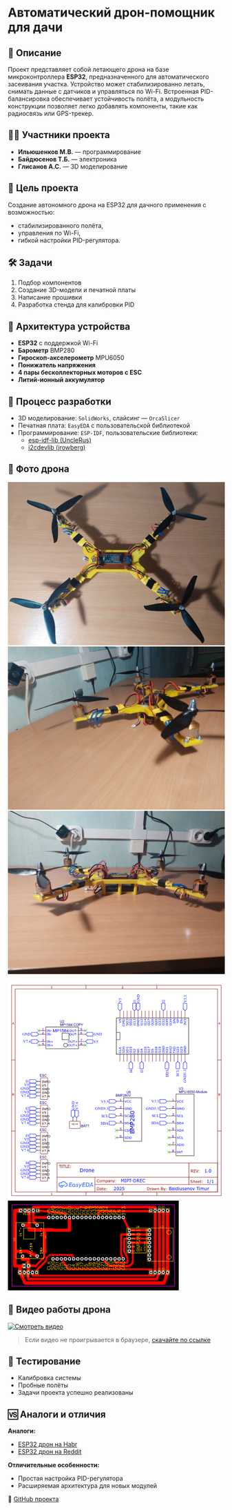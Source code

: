 # Автоматический дрон-помощник для дачи

## 📌 Описание

Проект представляет собой летающего дрона на базе микроконтроллера **ESP32**, предназначенного для автоматического засеивания участка. Устройство может стабилизированно летать, снимать данные с датчиков и управляться по Wi-Fi. Встроенная PID-балансировка обеспечивает устойчивость полёта, а модульность конструкции позволяет легко добавлять компоненты, такие как радиосвязь или GPS-трекер.

## 👨‍🔧 Участники проекта

- **Ильюшенков М.В.** — программирование
- **Байдюсенов Т.Б.** — электроника
- **Глисанов А.С.** — 3D моделирование

## 🎯 Цель проекта

Создание автономного дрона на ESP32 для дачного применения с возможностью:
- стабилизированного полёта,
- управления по Wi-Fi,
- гибкой настройки PID-регулятора.

## 🛠 Задачи

1. Подбор компонентов
2. Создание 3D-модели и печатной платы
3. Написание прошивки
4. Разработка стенда для калибровки PID

## 🧩 Архитектура устройства

- **ESP32** с поддержкой Wi-Fi
- **Барометр** BMP280
- **Гироскоп-акселерометр** MPU6050
- **Понижатель напряжения**
- **4 пары бесколлекторных моторов с ESC**
- **Литий-ионный аккумулятор**

## 🔧 Процесс разработки

- 3D моделирование: `SolidWorks`, слайсинг — `OrcaSlicer`
- Печатная плата: `EasyEDA` с пользовательской библиотекой
- Программирование: `ESP-IDF`, пользовательские библиотеки:
  - [esp-idf-lib (UncleRus)](https://github.com/UncleRus/esp-idf-lib)
  - [i2cdevlib (jrowberg)](https://github.com/jrowberg/i2cdevlib)

## 📸 Фото дрона

![Сверху](https://github.com/baitim/Drone/raw/main/images/top.jpg)  
![Спереди](https://github.com/baitim/Drone/raw/main/images/front.jpg)
![Сбоку](https://github.com/baitim/Drone/raw/main/images/side.jpg)

![Печатная плата — схема](https://github.com/baitim/Drone/raw/main/images/dron_shm.png)
![Печатная плата — разводка](https://github.com/baitim/Drone/raw/main/images/dron_pcb.png)  

## 🎥 Видео работы дрона

[![Смотреть видео](https://img.youtube.com/vi/VIDEO_ID/0.jpg)](https://github.com/baitim/Drone/raw/main/images/work.mp4)

> Если видео не проигрывается в браузере, [скачайте по ссылке](https://github.com/baitim/Drone/raw/main/images/work.mp4)

## 🔬 Тестирование

- Калибровка системы
- Пробные полёты
- Задачи проекта успешно реализованы

## 🆚 Аналоги и отличия

**Аналоги:**
- [ESP32 дрон на Habr](https://habr.com/ru/articles/814127/)
- [ESP32 дрон на Reddit](https://www.reddit.com/r/esp32/comments/1bo1vqz/esp32_drones_are_cool_and_we_built_one_at_a_super/)

**Отличительные особенности:**
- Простая настройка PID-регулятора
- Расширяемая архитектура для новых модулей

🔗 [GitHub проекта](https://github.com/baitim/Drone)